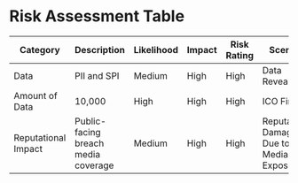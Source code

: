 # Risk Assessment Table

| Category                | Description                                             | Likelihood | Impact | Risk Rating | Scenario                                               |
|-------------------------|---------------------------------------------------------|------------|--------|-------------|---------------------------------------------------------|
| Data                    | PII and SPI                                              | Medium     | High   | High        | Data Revealed                                            |
| Amount of Data           | 10,000                                                  | High       | High   | High        | ICO Fine                                                |
| Reputational Impact      | Public-facing breach media coverage                     | Medium     | High   | High        | Reputational Damage Due to Media Exposure                |
